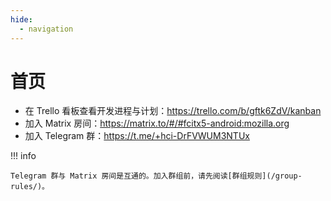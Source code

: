 ```yaml
---
hide:
  - navigation
---
```


# 首页

* 在 Trello 看板查看开发进程与计划：<https://trello.com/b/gftk6ZdV/kanban>
* 加入 Matrix 房间：<https://matrix.to/#/#fcitx5-android:mozilla.org>
* 加入 Telegram 群：<https://t.me/+hci-DrFVWUM3NTUx>

!!! info

    Telegram 群与 Matrix 房间是互通的。加入群组前，请先阅读[群组规则](/group-rules/)。
